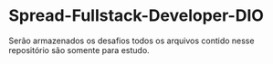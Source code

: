 # Spread-Fullstack-Developer-DIO
Serão armazenados os desafios todos os arquivos contido nesse repositório são somente para estudo.
